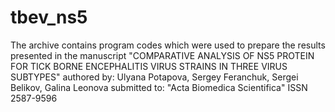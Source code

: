 # tbev_ns5
The archive contains program codes which were used to prepare the results presented in the manuscript
"COMPARATIVE ANALYSIS OF NS5 PROTEIN FOR TICK BORNE ENCEPHALITIS VIRUS STRAINS IN THREE VIRUS SUBTYPES"
authored by:  Ulyana Potapova, Sergey Feranchuk, Sergei Belikov, Galina Leonova
submitted to: "Acta Biomedica Scientifica" ISSN  2587-9596
